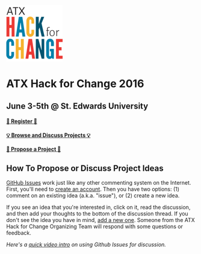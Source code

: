 ![](./atx-hack-for-change.png)

# ATX Hack for Change 2016
## June 3-5th @ St. Edwards University

#### [:rocket: Register :rocket:](http://atxhackforchange.org/attend.html)
#### [:bulb: Browse and Discuss Projects :bulb:](https://github.com/open-austin/atx-hack-for-change-2016/issues)
#### [:star2: Propose a Project :star2:](https://github.com/open-austin/atx-hack-for-change-2016/issues/new)

## How To Propose or Discuss Project Ideas

[GitHub Issues](https://guides.github.com/features/issues/) work just like any other commenting system on the Internet. First, you'll need to [create an account](https://github.com/join). Then you have two options: (1) comment on an existing idea (a.k.a. "issue"), or (2) create a new idea.

If you see an idea that you're interested in, click on it, read the discussion, and then add your thoughts to the bottom of the discussion thread. If you don't see the idea you have in mind, [add a new one](https://github.com/open-austin/atx-hack-for-change-2016/issues/new). Someone from the ATX Hack for Change Organizing Team will respond with some questions or feedback. 

*Here's a [quick video intro](https://www.youtube.com/watch?v=KlrJVSJRUN4) on using Github Issues for discussion.*
